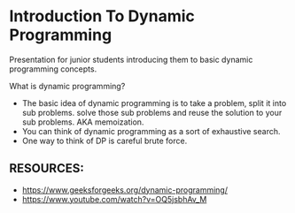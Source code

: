 # Introduction To Dynamic Programming
Presentation for junior students introducing them to basic dynamic programming concepts.

What is dynamic programming?
  - The basic idea of dynamic programming is to take a problem, split it into sub problems. solve those sub problems and reuse the solution to your sub problems. AKA memoization.
  - You can think of dynamic programming as a sort of exhaustive search.
  - One way to think of DP is careful brute force.

## RESOURCES:
 - https://www.geeksforgeeks.org/dynamic-programming/
 - https://www.youtube.com/watch?v=OQ5jsbhAv_M
